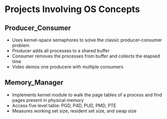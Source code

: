 # Projects Involving OS Concepts

## Producer_Consumer
<ul>
  <li>Uses kernel-space semaphores to solve the classic producer-consumer problem</li>
  <li>Producer adds all processes to a shared buffer</li>
  <li>Consumer removes the processes from buffer and collects the elapsed time</li>
  <li>Video demos one producere with multiple consumers</li>
</ul>

## Memory_Manager
<ul>
  <li>Implements kernel module to walk the page tables of a process and find pages present in physical memory</li>
  <li>Access five level table: PGD, P4D, PUD, PMD, PTE</li>
  <li>Measures working set size, resident set size, and swap size</li>
</ul>
